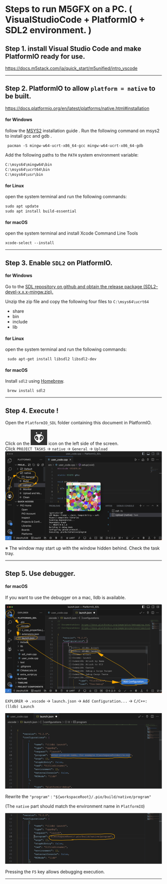
# Steps to run M5GFX on a PC. ( VisualStudioCode + PlatformIO + SDL2 environment. )

## Step 1. install Visual Studio Code and make PlatformIO ready for use.  

https://docs.m5stack.com/ja/quick_start/m5unified/intro_vscode

---

## Step 2. PlatformIO to allow `platform = native` to be built.
https://docs.platformio.org/en/latest/platforms/native.html#installation

#### for Windows
follow the [MSYS2](https://www.msys2.org/) installation guide .
Run the following command on msys2 to install gcc and gdb .
``` msys2
 pacman -S mingw-w64-ucrt-x86_64-gcc mingw-w64-ucrt-x86_64-gdb
```

Add the following paths to the `PATH` system environment variable:
```
C:\msys64\mingw64\bin
C:\msys64\ucrt64\bin
C:\msys64\usr\bin
```

#### for Linux

open the system terminal and run the following commands:
```
sudo apt update
sudo apt install build-essential
```

#### for macOS

open the system terminal and install Xcode Command Line Tools
```
xcode-select --install
```

---

## Step 3. Enable `SDL2` on PlatformIO.

#### for Windows

Go to the [SDL repository on github and obtain the release package (SDL2-devel-x.x.x-mingw.zip).](https://github.com/libsdl-org/SDL/releases) 

Unzip the zip file and copy the following four files to `C:\msys64\ucrt64`

 - share
 - bin
 - include
 - lib

#### for Linux

open the system terminal and run the following commands:

```
 sudo apt-get install libsdl2 libsdl2-dev
```

#### for macOS

Install `sdl2` using [Homebrew](https://brew.sh/).
```
 brew install sdl2
```

---

## Step 4. Execute !

Open the `PlatformIO_SDL` folder containing this document in PlatformIO.  

Click on the ![PlatformIO](img_pio.png) icon on the left side of the screen.  
Click `PROJECT TASKS` -> `native` -> `General` -> `Upload`  
![execute](img_00.png)

※ The window may start up with the window hidden behind. Check the task tray.

---

## Step 5. Use debugger.


#### for macOS

If you want to use the debugger on a mac, lldb is available.

![setup lldb](img_01.png)

 `EXPLORER` -> `.vscode` -> `launch.json` -> `Add Configuration...` -> `C/C++: (lldb) Launch`

![setup lldb](img_02.png)

Rewrite the `"program"` : `"${workspaceRoot}/.pio/build/native/program"`

(The `native` part should match the environment name in `PlatformIO`)

![setup lldb](img_03.png)

Pressing the `F5` key allows debugging execution.

---





